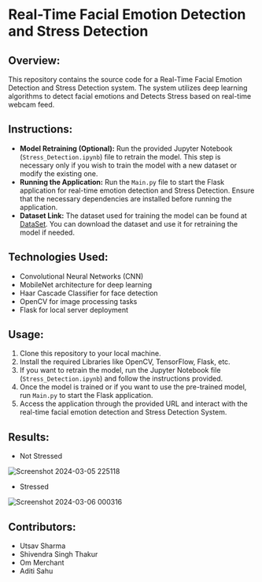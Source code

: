 # Real-Time Facial Emotion Detection and Stress Detection

## Overview:

This repository contains the source code for a Real-Time Facial Emotion Detection and Stress Detection system. The system utilizes deep learning algorithms to detect facial emotions and Detects Stress based on real-time webcam feed.

## Instructions:

- **Model Retraining (Optional):** Run the provided Jupyter Notebook (`Stress_Detection.ipynb`) file to retrain the model. This step is necessary only if you wish to train the model with a new dataset or modify the existing one.
- **Running the Application:** Run the `Main.py` file to start the Flask application for real-time emotion detection and Stress Detection. Ensure that the necessary dependencies are installed before running the application.
- **Dataset Link:** The dataset used for training the model can be found at [DataSet](https://www.kaggle.com/datasets/utsavsharma27/emotion-detection-system). You can download the dataset and use it for retraining the model if needed.

## Technologies Used:

- Convolutional Neural Networks (CNN)
- MobileNet architecture for deep learning
- Haar Cascade Classifier for face detection
- OpenCV for image processing tasks
- Flask for local server deployment

## Usage:

1. Clone this repository to your local machine.
2. Install the required Libraries like OpenCV, TensorFlow, Flask, etc.
3. If you want to retrain the model, run the Jupyter Notebook file (`Stress_Detection.ipynb`) and follow the instructions provided.
4. Once the model is trained or if you want to use the pre-trained model, run `Main.py` to start the Flask application.
5. Access the application through the provided URL and interact with the real-time facial emotion detection and Stress Detection System.

## Results:

- Not Stressed

![Screenshot 2024-03-05 225118](https://github.com/SearingShot/Stress_Detection_System/assets/121299642/568a5975-6792-448b-8876-1b29cc4e2717)

 
- Stressed

![Screenshot 2024-03-06 000316](https://github.com/SearingShot/Stress_Detection_System/assets/121299642/09809a02-140a-40ec-88f1-b60d67900e02)


## Contributors:

- Utsav Sharma
- Shivendra Singh Thakur
- Om Merchant
- Aditi Sahu
